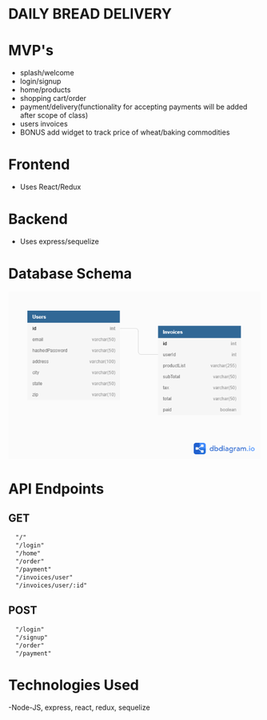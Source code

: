 # DAILY BREAD DELIVERY

# MVP's

- splash/welcome
- login/signup
- home/products
- shopping cart/order
- payment/delivery(functionality for accepting payments will be added after scope of class)
- users invoices
- BONUS add widget to track price of wheat/baking commodities


# Frontend

- Uses React/Redux 


# Backend

- Uses express/sequelize


# Database Schema

![Database Schema](./daily-bread-delivery-database-schema.png)


# API Endpoints

## GET
      "/"
      "/login"
      "/home"
      "/order"
      "/payment"
      "/invoices/user"
      "/invoices/user/:id"

## POST
      "/login"
      "/signup"
      "/order"
      "/payment"
      

# Technologies Used

-Node-JS, express, react, redux, sequelize
